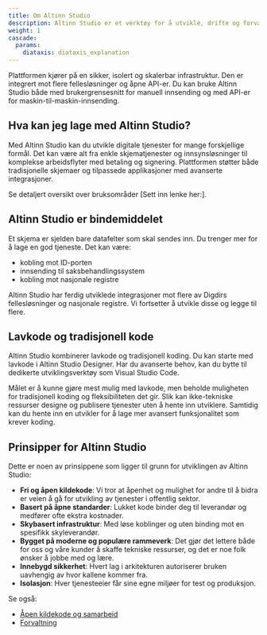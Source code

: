 ```yaml
---
title: Om Altinn Studio
description: Altinn Studio er et verktøy for å utvikle, drifte og forvalte digitale tjenester til innbyggere og næringsliv.
weight: 1
cascade:
  params:
    diataxis: diataxis_explanation
---
```


Plattformen kjører på en sikker, isolert og skalerbar infrastruktur. Den er integrert mot flere fellesløsninger og åpne API-er.
Du kan bruke Altinn Studio både med brukergrensesnitt for manuell innsending og med API-er for maskin-til-maskin-innsending.


## Hva kan jeg lage med Altinn Studio?
Med Altinn Studio kan du utvikle digitale tjenester for mange forskjellige formål. Det kan være alt fra enkle skjematjenester og innsynsløsninger til komplekse arbeidsflyter med betaling og signering. Plattformen støtter både tradisjonelle skjemaer og tilpassede applikasjoner med avanserte integrasjoner.

Se detaljert oversikt over bruksområder [Sett inn lenke her:].

## Altinn Studio er bindemiddelet
Et skjema er sjelden bare datafelter som skal sendes inn. Du trenger mer for å lage en god tjeneste. Det kan være:
- kobling mot ID-porten
- innsending til saksbehandlingssystem
- kobling mot nasjonale registre

Altinn Studio har ferdig utviklede integrasjoner mot flere av Digdirs fellesløsninger og nasjonale registre. Vi fortsetter å utvikle disse og legge til flere.

## Lavkode og tradisjonell kode
Altinn Studio kombinerer lavkode og tradisjonell koding. Du kan starte med lavkode i Altinn Studio Designer. Har du avanserte behov, kan du bytte til dedikerte utviklingsverktøy som Visual Studio Code.

Målet er å kunne gjøre mest mulig med lavkode, men beholde muligheten for tradisjonell koding og fleksibiliteten det gir. Slik kan ikke-tekniske ressurser designe og publisere tjenester uten å hente inn utviklere. Samtidig kan du hente inn en utvikler for å lage mer avansert funksjonalitet som krever koding.


## Prinsipper for Altinn Studio
Dette er noen av prinsippene som ligger til grunn for utviklingen av Altinn Studio:

- **Fri og åpen kildekode**: Vi tror at åpenhet og mulighet for andre til å bidra er veien å gå for utvikling av tjenester i offentlig sektor.
- **Basert på åpne standarder**: Lukket kode binder deg til leverandør og medfører ofte ekstra kostnader.
- **Skybasert infrastruktur**: Med løse koblinger og uten binding mot en spesifikk skyleverandør.
- **Bygget på moderne og populære rammeverk**: Det gjør det lettere både for oss og våre kunder å skaffe tekniske ressurser, og det er noe folk ønsker å jobbe med og lære.
- **Innebygd sikkerhet**: Hvert lag i arkitekturen autoriserer bruken uavhengig av hvor kallene kommer fra.
- **Isolasjon**: Hver tjenesteeier får sine egne miljøer for test og produksjon.

Se også:
- [Åpen kildekode og samarbeid](./open-source)
- [Forvaltning](./governance)
